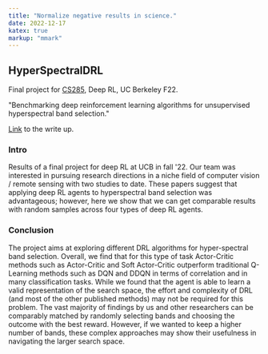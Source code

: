 ```yaml
---
title: "Normalize negative results in science."
date: 2022-12-17
katex: true
markup: "mmark"
---
```


## HyperSpectralDRL

Final project for [CS285](https://rail.eecs.berkeley.edu/deeprlcourse/), Deep RL, UC Berkeley F22. 

"Benchmarking deep reinforcement learning algorithms for unsupervised hyperspectral band selection."

[Link](https://daniel-furman.github.io//research-outputs/Deep_RL_Final_Project.pdf) to the write up.

### Intro
Results of a final project for deep RL at UCB in fall '22. Our team was interested in pursuing research directions in a niche field of computer vision / remote sensing with two studies to date. These papers suggest that applying deep RL agents to hyperspectral band selection was advantageous; however, here we show that we can get comparable results with random samples across four types of deep RL agents. 

### Conclusion
The project aims at exploring different DRL algorithms for hyper-spectral band selection. Overall, we find that for
this type of task Actor-Critic methods such as Actor-Critic and Soft Actor-Critic outperform traditional Q-Learning
methods such as DQN and DDQN in terms of correlation and in many classification tasks. While we found that the
agent is able to learn a valid representation of the search space, the effort and complexity of DRL (and most of the other
published methods) may not be required for this problem. The vast majority of findings by us and other researchers can
be comparably matched by randomly selecting bands and choosing the outcome with the best reward. However, if we
wanted to keep a higher number of bands, these complex approaches may show their usefulness in navigating the larger
search space.
